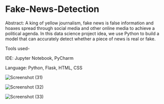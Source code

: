 # Fake-News-Detection

Abstract: A king of yellow journalism, fake news is false information and hoaxes spread through social media and other online media to achieve a political agenda. 
In this data science project idea, we use Python to build a model that can accurately detect whether a piece of news is real or fake.

Tools used-

IDE: Jupyter Notebook, PyCharm

Language: Python, Flask, HTML, CSS

![Screenshot (31)](https://user-images.githubusercontent.com/77850791/146756526-02921b6c-c7a9-4504-a1d2-1bcc6b0623c7.png)

![Screenshot (32)](https://user-images.githubusercontent.com/77850791/146756535-a3cee85a-5f6a-494a-9a88-af81f14a2d72.png)

![Screenshot (33)](https://user-images.githubusercontent.com/77850791/146756541-995beb45-deb8-4e01-9cfe-ad973da7920f.png)




